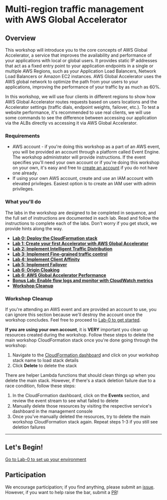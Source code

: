# Multi-region traffic management with AWS Global Accelerator

## Overview

This workshop will introduce you to the core concepts of AWS Global Accelerator, a service that improves the availability and performance of your applications with local or global users. It provides static IP addresses that act as a fixed entry point to your application endpoints in a single or multiple AWS Regions, such as your Application Load Balancers, Network Load Balancers or Amazon EC2 instances. AWS Global Accelerator uses the AWS global network to optimize the path from your users to your applications, improving the performance of your traffic by as much as 60%.

In this workshop, we will use four clients in different regions to show how AWS Global Accelerator routes requests based on users locations and the Accelerator settings (traffic dials, endpoint weights, failover, etc.). To test a website performance, it's recommended to use real clients, we will use some commands to see the difference between accessing our application via the ALBs directly vs accessing it via AWS Global Accelerator.

### Requirements

* AWS account - if you're doing this workshop as a part of an AWS event, you will be provided an account through a platform called Event Engine. The workshop administrator will provide instructions. If the event specifies you'll need your own account or if you're doing this workshop on your own, it's easy and free to [create an account](https://aws.amazon.com/) if you do not have one already.
* If using your own AWS account, create and use an IAM account with elevated privileges. Easiest option is to create an IAM user with admin privileges.

### What you'll do

The labs in the workshop are designed to be completed in sequence, and the full set of instructions are documented in each lab. Read and follow the instructions to complete each of the labs. Don't worry if you get stuck, we provide hints along the way.

* **[Lab 0: Deploy the CloudFormation stack](lab-0-init)**
* **[Lab 1: Create your first Accelerator with AWS Global Accelerator](lab-1-create-aws-global-accelerator)**
* **[Lab 2: Implement Intelligent Traffic Distribution](lab-2-traffic-distribution)**
* **[Lab 3: Implement Fine-grained traffic control](lab-3-fine-grained-control)**
* **[Lab 4: Implement Client Affinity](lab-4-client-affinity)**
* **[Lab 5: Implement Failover](lab-5-observability)**
* **[Lab 6: Origin Cloaking](lab-6-origin-cloaking)**
* **[Lab 6: AWS Global Accelerator Performance](lab-7-aga-performance)**
* **[Bonus Lab: Enable flow logs and monitor with CloudWatch metrics](bonus-lab)**
* **[Workshop Cleanup](clean-up)**

### Workshop Cleanup

If you're attending an AWS event and are provided an account to use, you can ignore this section because we'll destroy the account once the workshop concludes. Feel free to proceed to [Lab-0 to get started](lab-0-init).

**If you are using your own account**, it is **VERY** important you clean up resources created during the workshop. Follow these steps to delete the main workshop CloudFormation stack once you're done going through the workshop:

1. Navigate to the [CloudFormation dashboard](https://console.aws.amazon.com/cloudformation/home#/stacks) and click on your workshop stack name to load stack details
2. Click **Delete** to delete the stack

There are helper Lambda functions that should clean things up when you delete the main stack. However, if there's a stack deletion failure due to a race condition, follow these steps:

1. In the CloudFormation dashboard, click on the **Events** section, and review the event stream to see what failed to delete
2. Manually delete those resources by visiting the respective service's dashboard in the management console
3. Once you've manually deleted the resources, try to delete the main workshop CloudFormation stack again. Repeat steps 1-3 if you still see deletion failures

* * *

## Let's Begin!

[Go to Lab-0 to set up your environment](lab-0-init)

## Participation

We encourage participation; if you find anything, please submit an [issue](https://github.com/aws-samples/aws-global-accelerator-workshop/issues). However, if you want to help raise the bar, submit a [PR](https://github.com/aws-samples/aws-global-accelerator-workshop/pulls)!
